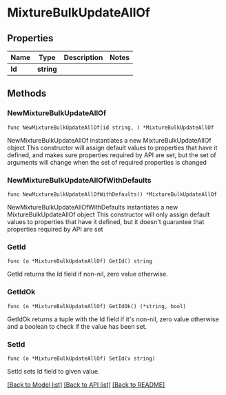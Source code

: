 # MixtureBulkUpdateAllOf

## Properties

Name | Type | Description | Notes
------------ | ------------- | ------------- | -------------
**Id** | **string** |  | 

## Methods

### NewMixtureBulkUpdateAllOf

`func NewMixtureBulkUpdateAllOf(id string, ) *MixtureBulkUpdateAllOf`

NewMixtureBulkUpdateAllOf instantiates a new MixtureBulkUpdateAllOf object
This constructor will assign default values to properties that have it defined,
and makes sure properties required by API are set, but the set of arguments
will change when the set of required properties is changed

### NewMixtureBulkUpdateAllOfWithDefaults

`func NewMixtureBulkUpdateAllOfWithDefaults() *MixtureBulkUpdateAllOf`

NewMixtureBulkUpdateAllOfWithDefaults instantiates a new MixtureBulkUpdateAllOf object
This constructor will only assign default values to properties that have it defined,
but it doesn't guarantee that properties required by API are set

### GetId

`func (o *MixtureBulkUpdateAllOf) GetId() string`

GetId returns the Id field if non-nil, zero value otherwise.

### GetIdOk

`func (o *MixtureBulkUpdateAllOf) GetIdOk() (*string, bool)`

GetIdOk returns a tuple with the Id field if it's non-nil, zero value otherwise
and a boolean to check if the value has been set.

### SetId

`func (o *MixtureBulkUpdateAllOf) SetId(v string)`

SetId sets Id field to given value.



[[Back to Model list]](../README.md#documentation-for-models) [[Back to API list]](../README.md#documentation-for-api-endpoints) [[Back to README]](../README.md)


